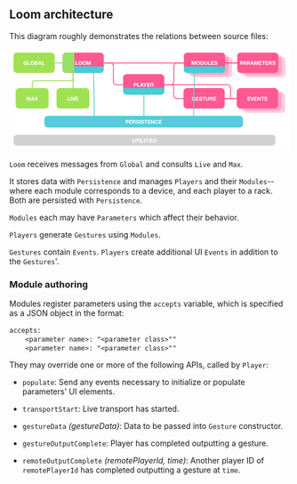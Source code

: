 ## Loom architecture

This diagram roughly demonstrates the relations between source files:

![architecture](images/architecture.png "Loom Architecture")

`Loom` receives messages from `Global` and consults `Live` and `Max`.

It stores data with `Persistence` and manages `Players` and their
`Modules`--where each module corresponds to a device, and each player to a
rack. Both are persisted with `Persistence`.

`Modules` each may have `Parameters` which affect their behavior.

`Players` generate `Gestures` using `Modules`.

`Gestures` contain `Events`. `Players` create additional UI `Events`
in addition to the `Gestures`'.

### Module authoring

Modules register parameters using the `accepts` variable, which is specified as
a JSON object in the format:

    accepts:
        <parameter name>: "<parameter class>""
        <parameter name>: "<parameter class>""

They may override one or more of the following APIs, called by `Player`:

* `populate`: Send any events necessary to initialize or populate parameters'
UI elements.

* `transportStart`: Live transport has started.

* `gestureData` _(gestureData)_: Data to be passed into `Gesture` constructor.

* `gestureOutputComplete`: Player has completed outputting a gesture.

* `remoteOutputComplete` _(remotePlayerId, time)_: Another player ID of
`remotePlayerId` has completed outputting a gesture at `time`.
